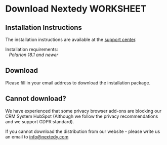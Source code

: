 # Download Nextedy WORKSHEET


## Installation Instructions

The installation instructions are available at the [support center](https://nextedy.freshdesk.com/support/solutions/articles/48000973428-nextedy-worksheet-installation-guide).
	
Installation requirements: <br/>&nbsp;&nbsp;&nbsp;*Polarion 18.1 and newer*

## Download

Please fill in your email address to download the installation package.


<script charset="utf-8" type="text/javascript" src="//js.hsforms.net/forms/shell.js"></script>
<script>
  hbspt.forms.create({
	portalId: "6265870",
	formId: "7bbfe403-1d5c-48fb-9e82-4bdcc46c7e4f"
});
</script>


## Cannot download?

We have experienced that some privacy browser add-ons are blocking our CRM System HubSpot (Although we  follow the privacy recommendations and we support GDPR standard). 
	
	
If you cannot download the distribution from our website - please write us an email to <a href="mailto:info@nextedy.com">info@nextedy.com</a>

